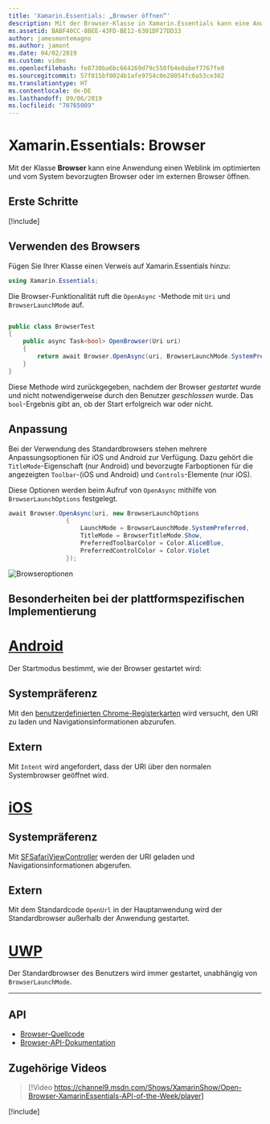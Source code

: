 ```yaml
---
title: 'Xamarin.Essentials: „Browser öffnen“'
description: Mit der Browser-Klasse in Xamarin.Essentials kann eine Anwendung einen Weblink im optimierten und vom System bevorzugten Browser oder im externen Browser öffnen.
ms.assetid: BABF40CC-8BEE-43FD-BE12-6301DF27DD33
author: jamesmontemagno
ms.author: jamont
ms.date: 04/02/2019
ms.custom: video
ms.openlocfilehash: fe8730ba6bc664269d79c550fb4e0abef7767fe0
ms.sourcegitcommit: 57f815bf0024b1afe9754c0e28054fc0a53ce302
ms.translationtype: HT
ms.contentlocale: de-DE
ms.lasthandoff: 09/06/2019
ms.locfileid: "70765009"
---
```

# <a name="xamarinessentials-browser"></a>Xamarin.Essentials: Browser

Mit der Klasse **Browser** kann eine Anwendung einen Weblink im optimierten und vom System bevorzugten Browser oder im externen Browser öffnen.

## <a name="get-started"></a>Erste Schritte

[!include[](~/essentials/includes/get-started.md)]

## <a name="using-browser"></a>Verwenden des Browsers

Fügen Sie Ihrer Klasse einen Verweis auf Xamarin.Essentials hinzu:

```csharp
using Xamarin.Essentials;
```

Die Browser-Funktionalität ruft die `OpenAsync` -Methode mit `Uri` und `BrowserLaunchMode` auf.

```csharp

public class BrowserTest
{
    public async Task<bool> OpenBrowser(Uri uri)
    {
        return await Browser.OpenAsync(uri, BrowserLaunchMode.SystemPreferred);
    }
}
```

Diese Methode wird zurückgegeben, nachdem der Browser _gestartet_ wurde und nicht notwendigerweise durch den Benutzer _geschlossen_ wurde.  Das `bool`-Ergebnis gibt an, ob der Start erfolgreich war oder nicht.

## <a name="customization"></a>Anpassung

Bei der Verwendung des Standardbrowsers stehen mehrere Anpassungsoptionen für iOS und Android zur Verfügung. Dazu gehört die `TitleMode`-Eigenschaft (nur Android) und bevorzugte Farboptionen für die angezeigten `Toolbar`-(iOS und Android) und `Controls`-Elemente (nur iOS). 

Diese Optionen werden beim Aufruf von `OpenAsync` mithilfe von `BrowserLaunchOptions` festgelegt.

```csharp
await Browser.OpenAsync(uri, new BrowserLaunchOptions
                {
                    LaunchMode = BrowserLaunchMode.SystemPreferred,
                    TitleMode = BrowserTitleMode.Show,
                    PreferredToolbarColor = Color.AliceBlue,
                    PreferredControlColor = Color.Violet
                });
```

![Browseroptionen](images/browser-options.png)

## <a name="platform-implementation-specifics"></a>Besonderheiten bei der plattformspezifischen Implementierung

# <a name="androidtabandroid"></a>[Android](#tab/android)

Der Startmodus bestimmt, wie der Browser gestartet wird:

## <a name="system-preferred"></a>Systempräferenz

Mit den [benutzerdefinierten Chrome-Registerkarten](https://developer.chrome.com/multidevice/android/customtabs) wird versucht, den URI zu laden und Navigationsinformationen abzurufen.

## <a name="external"></a>Extern

Mit `Intent` wird angefordert, dass der URI über den normalen Systembrowser geöffnet wird.

# <a name="iostabios"></a>[iOS](#tab/ios)

## <a name="system-preferred"></a>Systempräferenz

Mit [SFSafariViewController](xref:SafariServices.SFSafariViewController) werden der URI geladen und Navigationsinformationen abgerufen.

## <a name="external"></a>Extern

Mit dem Standardcode `OpenUrl` in der Hauptanwendung wird der Standardbrowser außerhalb der Anwendung gestartet.

# <a name="uwptabuwp"></a>[UWP](#tab/uwp)

Der Standardbrowser des Benutzers wird immer gestartet, unabhängig von `BrowserLaunchMode`.

--------------

## <a name="api"></a>API

- [Browser-Quellcode](https://github.com/xamarin/Essentials/tree/master/Xamarin.Essentials/Browser)
- [Browser-API-Dokumentation](xref:Xamarin.Essentials.Browser)

## <a name="related-video"></a>Zugehörige Videos

> [!Video https://channel9.msdn.com/Shows/XamarinShow/Open-Browser-XamarinEssentials-API-of-the-Week/player]

[!include[](~/essentials/includes/xamarin-show-essentials.md)]
